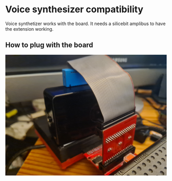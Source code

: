 # Voice synthesizer compatibility

Voice synthetizer works with the board. It needs a silicebit amplibus to have the extension working.

## How to plug with the board

![Ribbon](./img/synth_vocal.jpg)
